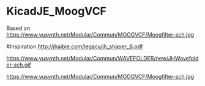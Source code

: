 # KicadJE_MoogVCF
Based on https://www.yusynth.net/Modular/Commun/MOOGVCF/Moogfilter-sch.jpg


#Inspiration
 http://jhaible.com/legacy/jh_shaper_B.pdf
 
 https://www.yusynth.net/Modular/Commun/WAVEFOLDER/new/JHWavefolder-sch.gif

 https://www.yusynth.net/Modular/Commun/MOOGVCF/Moogfilter-sch.jpg 